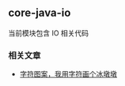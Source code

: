 ## core-java-io
当前模块包含 IO 相关代码

### 相关文章

- [字符图案，我用字符画个冰墩墩](https://www.wdbyte.com/java/char-image.html)